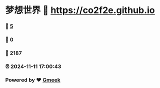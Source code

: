 # 梦想世界 :link: https://co2f2e.github.io 
### :page_facing_up: [5](https://co2f2e.github.io/tag.html) 
### :speech_balloon: 0 
### :hibiscus: 2187 
### :alarm_clock: 2024-11-11 17:00:43 
### Powered by :heart: [Gmeek](https://github.com/Meekdai/Gmeek)
